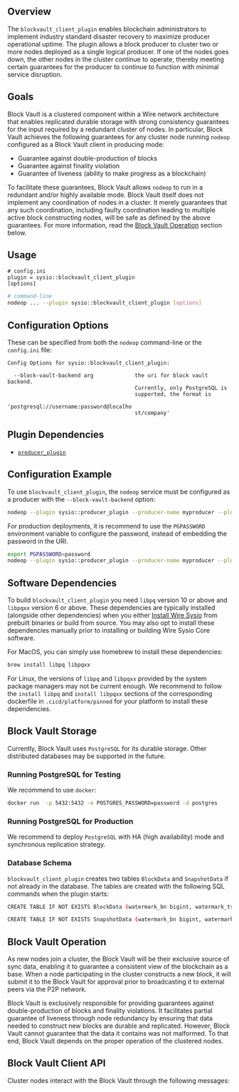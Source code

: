 
## Overview

The `blockvault_client_plugin` enables blockchain administrators to implement industry standard disaster recovery to maximize producer operational uptime. The plugin allows a block producer to cluster two or more nodes deployed as a single logical producer. If one of the nodes goes down, the other nodes in the cluster continue to operate, thereby meeting certain guarantees for the producer to continue to function with minimal service disruption.

## Goals

Block Vault is a clustered component within a Wire network architecture that enables replicated durable storage with strong consistency guarantees for the input required by a redundant cluster of nodes. In particular, Block Vault achieves the following guarantees for any cluster node running `nodeop` configured as a Block Vault client in producing mode:

* Guarantee against double-production of blocks
* Guarantee against finality violation
* Guarantee of liveness (ability to make progress as a blockchain)

To facilitate these guarantees, Block Vault allows `nodeop` to run in a redundant and/or highly available mode. Block Vault itself does not implement any coordination of nodes in a cluster. It merely guarantees that any such coordination, including faulty coordination leading to multiple active block constructing nodes, will be safe as defined by the above guarantees. For more information, read the [Block Vault Operation](#block-vault-operation) section below.

## Usage

```console
# config.ini
plugin = sysio::blockvault_client_plugin
[options]
```

```sh
# command-line
nodeop ... --plugin sysio::blockvault_client_plugin [options]
```

## Configuration Options

These can be specified from both the `nodeop` command-line or the `config.ini` file:

```console
Config Options for sysio::blockvault_client_plugin:

  --block-vault-backend arg             the uri for block vault backend. 
                                        Currently, only PostgreSQL is 
                                        supported, the format is 
                                        'postgresql://username:password@localho
                                        st/company'
```

## Plugin Dependencies

* [`producer_plugin`](../plugins/producer-plugin.md)

## Configuration Example

To use `blockvault_client_plugin`, the `nodeop` service must be configured as a producer with the `--block-vault-backend` option:

```sh
nodeop --plugin sysio::producer_plugin --producer-name myproducer --plugin sysio::blockvault_client_plugin --block-vault-backend postgresql://user:password@mycompany.com
```

For production deployments, it is recommend to use the `PGPASSWORD` environment variable to configure the password, instead of embedding the password in the URI.

```sh
export PGPASSWORD=password
nodeop --plugin sysio::producer_plugin --producer-name myproducer --plugin sysio::blockvault_client_plugin --block-vault-backend postgresql://user@mycompany.com
```

## Software Dependencies

To build `blockvault_client_plugin` you need `libpq` version 10 or above and `libpqxx` version 6 or above. These dependencies are typically installed (alongside other dependencies) when you either [Install Wire Sysio](/docs/getting-started/install-dependencies.md) from prebuilt binaries or build from source. You may also opt to install these dependencies manually prior to installing or building Wire Sysio Core software.

For MacOS, you can simply use homebrew to install these dependencies:

```sh
brew install libpq libpqxx
```

For Linux, the versions of `libpq` and `libpqxx` provided by the system package managers may not be current enough. We recommend to follow the `install libpq` and `install libpqxx` sections of the corresponding dockerfile in `.cicd/platform/pinned` for your platform to install these dependencies.

## Block Vault Storage

Currently, Block Vault uses `PostgreSQL` for its durable storage. Other distributed databases may be supported in the future.

### Running PostgreSQL for Testing

We recommend to use `docker`:

```sh
docker run  -p 5432:5432 -e POSTGRES_PASSWORD=password -d postgres
```

### Running PostgreSQL for Production

We recommend to deploy `PostgreSQL` with HA (high availability) mode and synchronous replication strategy.

### Database Schema

`blockvault_client_plugin` creates two tables `BlockData` and `SnapshotData` if not already in the database. The tables are created with the following SQL commands when the plugin starts:

```sh
CREATE TABLE IF NOT EXISTS BlockData (watermark_bn bigint, watermark_ts bigint, lib bigint, block_num bigint, block_id bytea UNIQUE, previous_block_id bytea, block oid, block_size bigint);

CREATE TABLE IF NOT EXISTS SnapshotData (watermark_bn bigint, watermark_ts bigint, snapshot oid);
```

## Block Vault Operation

As new nodes join a cluster, the Block Vault will be their exclusive source of sync data, enabling it to guarantee a consistent view of the blockchain as a base. When a node participating in the cluster constructs a new block, it will submit it to the Block Vault for approval prior to broadcasting it to external peers via the P2P network.

Block Vault is exclusively responsible for providing guarantees against double-production of blocks and finality violations. It facilitates partial guarantee of liveness through node redundancy by ensuring that data needed to construct new blocks are durable and replicated. However, Block Vault cannot guarantee that the data it contains was not malformed. To that end, Block Vault depends on the proper operation of the clustered nodes.

## Block Vault Client API

Cluster nodes interact with the Block Vault through the following messages:

[//]: # (* [`async_propose_constructed_block&#40;&#41;`]&#40;../../../classsysio_1_1blockvault_1_1block__vault__interface#function-async_propose_constructed_block&#41;)

[//]: # (* [`async_append_external_block&#40;&#41;`]&#40;../../../classsysio_1_1blockvault_1_1block__vault__interface#function-async_append_external_block&#41;)

[//]: # (* [`propose_snapshot&#40;&#41;`]&#40;../../../classsysio_1_1blockvault_1_1block__vault__interface#function-propose_snapshot&#41;)

[//]: # (* [`sync&#40;&#41;`]&#40;../../../classsysio_1_1blockvault_1_1block__vault__interface#function-sync&#41;)

[//]: # ()
[//]: # (For more information visit the [block_vault_interface]&#40;../../../classsysio_1_1blockvault_1_1block__vault__interface&#41; C++ reference.)

